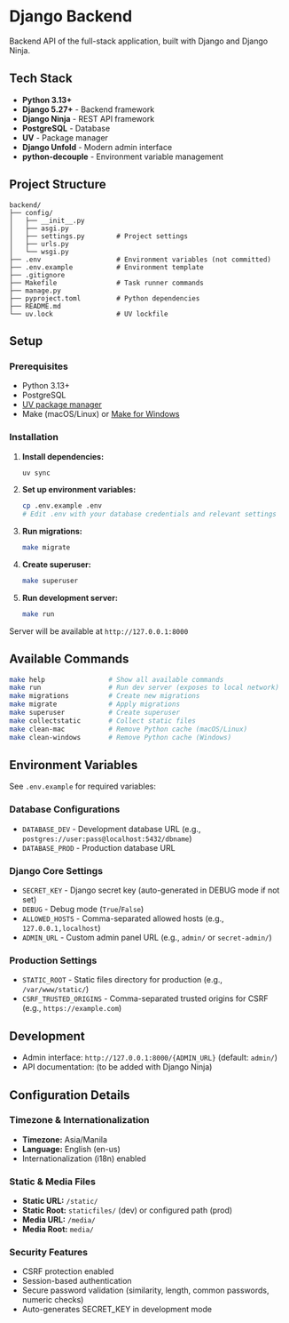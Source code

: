# Django Backend

Backend API of the full-stack application, built with Django and Django Ninja.

## Tech Stack

- **Python 3.13+**
- **Django 5.27+** - Backend framework
- **Django Ninja** - REST API framework
- **PostgreSQL** - Database
- **UV** - Package manager
- **Django Unfold** - Modern admin interface
- **python-decouple** - Environment variable management

## Project Structure

```
backend/
├── config/
│   ├── __init__.py
│   ├── asgi.py
│   ├── settings.py        # Project settings
│   ├── urls.py
│   └── wsgi.py
├── .env                   # Environment variables (not committed)
├── .env.example           # Environment template
├── .gitignore
├── Makefile               # Task runner commands
├── manage.py
├── pyproject.toml         # Python dependencies
├── README.md
└── uv.lock                # UV lockfile
```

## Setup

### Prerequisites

- Python 3.13+
- PostgreSQL
- [UV package manager](https://github.com/astral-sh/uv)
- Make (macOS/Linux) or [Make for Windows](https://gnuwin32.sourceforge.net/packages/make.htm)

### Installation

1. **Install dependencies:**
   ```bash
   uv sync
   ```

2. **Set up environment variables:**
   ```bash
   cp .env.example .env
   # Edit .env with your database credentials and relevant settings
   ```

3. **Run migrations:**
   ```bash
   make migrate
   ```

4. **Create superuser:**
   ```bash
   make superuser
   ```

5. **Run development server:**
   ```bash
   make run
   ```

Server will be available at `http://127.0.0.1:8000`

## Available Commands

```bash
make help                # Show all available commands
make run                 # Run dev server (exposes to local network)
make migrations          # Create new migrations
make migrate             # Apply migrations
make superuser           # Create superuser
make collectstatic       # Collect static files
make clean-mac           # Remove Python cache (macOS/Linux)
make clean-windows       # Remove Python cache (Windows)
```

## Environment Variables

See `.env.example` for required variables:

### Database Configurations
- `DATABASE_DEV` - Development database URL (e.g., `postgres://user:pass@localhost:5432/dbname`)
- `DATABASE_PROD` - Production database URL

### Django Core Settings
- `SECRET_KEY` - Django secret key (auto-generated in DEBUG mode if not set)
- `DEBUG` - Debug mode (`True`/`False`)
- `ALLOWED_HOSTS` - Comma-separated allowed hosts (e.g., `127.0.0.1,localhost`)
- `ADMIN_URL` - Custom admin panel URL (e.g., `admin/` or `secret-admin/`)

### Production Settings
- `STATIC_ROOT` - Static files directory for production (e.g., `/var/www/static/`)
- `CSRF_TRUSTED_ORIGINS` - Comma-separated trusted origins for CSRF (e.g., `https://example.com`)

## Development

- Admin interface: `http://127.0.0.1:8000/{ADMIN_URL}` (default: `admin/`)
- API documentation: (to be added with Django Ninja)

## Configuration Details

### Timezone & Internationalization
- **Timezone:** Asia/Manila
- **Language:** English (en-us)
- Internationalization (i18n) enabled

### Static & Media Files
- **Static URL:** `/static/`
- **Static Root:** `staticfiles/` (dev) or configured path (prod)
- **Media URL:** `/media/`
- **Media Root:** `media/`

### Security Features
- CSRF protection enabled
- Session-based authentication
- Secure password validation (similarity, length, common passwords, numeric checks)
- Auto-generates SECRET_KEY in development mode